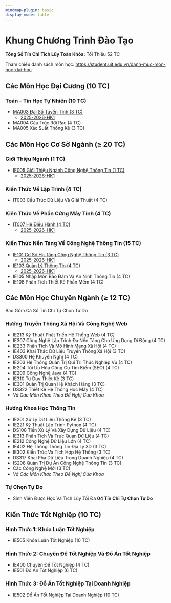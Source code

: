 ```yaml
---
mindmap-plugin: basic
display-mode: table
---
```


# Khung Chương Trình Đào Tạo

**Tổng Số Tín Chỉ Tích Lũy Toàn Khóa:** Tối Thiểu 52 TC

Tham chiếu danh sách môn học: https://student.uit.edu.vn/danh-muc-mon-hoc-dai-hoc

## Các Môn Học Đại Cương (10 TC)

### Toán – Tin Học Tự Nhiên (10 TC)

- [MA003 Đại Số Tuyến Tính (3 TC)](../uit/courses/MA003/MA003.md)
    - [2025-2026-HK1](../2025-2026-HK1.md)
- MA004 Cấu Trúc Rời Rạc (4 TC)
- MA005 Xác Suất Thống Kê (3 TC)

## Các Môn Học Cơ Sở Ngành (≥ 20 TC)

### Giới Thiệu Ngành (1 TC)

- [IE005 Giới Thiệu Ngành Công Nghệ Thông Tin (1 TC)](../uit/courses/IE005/IE005.md)
    - [2025-2026-HK1](../2025-2026-HK1.md)

### Kiến Thức Về Lập Trình (4 TC)

- IT003 Cấu Trúc Dữ Liệu Và Giải Thuật (4 TC)

### Kiến Thức Về Phần Cứng Máy Tính (4 TC)

- [IT007 Hệ Điều Hành (4 TC)](../uit/courses/IT007/IT007.md)
    - [2025-2026-HK1](../2025-2026-HK1.md)

### Kiến Thức Nền Tảng Về Công Nghệ Thông Tin (15 TC)

- [IE101 Cơ Sở Hạ Tầng Công Nghệ Thông Tin (3 TC)](../uit/courses/IE101/IE101.md)
    - [2025-2026-HK1](../2025-2026-HK1.md)
- [IE103 Quản Lý Thông Tin (4 TC)](../uit/courses/IE103/IE103.md)
    - [2025-2026-HK1](../2025-2026-HK1.md)
- IE105 Nhập Môn Bảo Đảm Và An Ninh Thông Tin (4 TC)
- IE108 Phân Tích Thiết Kế Phần Mềm (4 TC)

## Các Môn Học Chuyên Ngành (≥ 12 TC)

Bao Gồm Cả Số Tín Chỉ Tự Chọn Tự Do

### Hướng Truyền Thông Xã Hội Và Công Nghệ Web

- IE213 Kỹ Thuật Phát Triển Hệ Thống Web (4 TC)
- IE307 Công Nghệ Lập Trình Đa Nền Tảng Cho Ứng Dụng Di Động (4 TC)
- IE233 Phân Tích Và Mô Hình Mạng Xã Hội (4 TC)
- IE403 Khai Thác Dữ Liệu Truyền Thông Xã Hội (3 TC)
- DS300 Hệ Khuyến Nghị (4 TC)
- IE203 Hệ Thống Quản Trị Qui Tri Thức Nghiệp Vụ (4 TC)
- IE204 Tối Ưu Hóa Công Cụ Tìm Kiếm (SEO) (4 TC)
- IE209 Công Nghệ Java (4 TC)
- IE310 Tư Duy Thiết Kế (3 TC)
- IE301 Quản Trị Quan Hệ Khách Hàng (3 TC)
- DS322 Thiết Kế Hệ Thống Học Máy (4 TC)
- _Và Các Môn Khác Theo Đề Nghị Của Khoa_

### Hướng Khoa Học Thông Tin

- IE201 Xử Lý Dữ Liệu Thống Kê (3 TC)
- IE221 Kỹ Thuật Lập Trình Python (4 TC)
- DS108 Tiền Xử Lý Và Xây Dựng Dữ Liệu (4 TC)
- IE313 Phân Tích Và Trực Quan Dữ Liệu (4 TC)
- IE212 Công Nghệ Dữ Liệu Lớn (4 TC)
- IE402 Hệ Thống Thông Tin Địa Lý 3D (3 TC)
- IE302 Kiến Trúc Và Tích Hợp Hệ Thống (3 TC)
- DS317 Khai Phá Dữ Liệu Trong Doanh Nghiệp (4 TC)
- IS208 Quản Trị Dự Án Công Nghệ Thông Tin (3 TC)
- Các Công Nghệ Mới (3 TC)
- _Và Các Môn Khác Theo Đề Nghị Của Khoa_

### Tự Chọn Tự Do

- Sinh Viên Được Học Và Tích Lũy Tối Đa **04 Tín Chỉ Tự Chọn Tự Do**

## Kiến Thức Tốt Nghiệp (10 TC)

### Hình Thức 1: Khóa Luận Tốt Nghiệp

- IE505 Khóa Luận Tốt Nghiệp (10 TC)    

### Hình Thức 2: Chuyên Đề Tốt Nghiệp Và Đồ Án Tốt Nghiệp

- IE400 Chuyên Đề Tốt Nghiệp (4 TC)
- IE501 Đồ Án Tốt Nghiệp (6 TC)

### Hình Thức 3: Đồ Án Tốt Nghiệp Tại Doanh Nghiệp

- IE502 Đồ Án Tốt Nghiệp Tại Doanh Nghiệp (10 TC)
